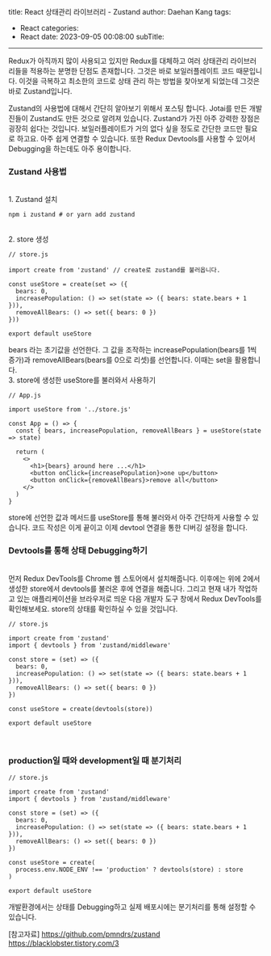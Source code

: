 title: React 상태관리 라이브러리 - Zustand
author: Daehan Kang
tags:
  - React
categories:
  - React
date: 2023-09-05 00:08:00
subTitle:
---
Redux가 아직까지 많이 사용되고 있지만 Redux를 대체하고 여러 상태관리 라이브러리들을 적용하는 분명한 단점도 존재합니다.
그것은 바로 보일러플레이트 코드 때문입니다. 이것을 극복하고 최소한의 코드로 상태 관리 하는 방법을 찾아보게 되었는데 그것은 바로 Zustand입니다.

Zustand의 사용법에 대해서 간단히 알아보기 위해서 포스팅 합니다.
Jotai를 만든 개발진들이 Zustand도 만든 것으로 알려져 있습니다.
Zustand가 가진 아주 강력한 장점은 굉장히 쉽다는 것입니다. 보일러플레이트가 거의 없다 싶을 정도로 간단한 코드만 필요로 하고요. 아주 쉽게 연결할 수 있습니다. 또한 Redux Devtools를 사용할 수 있어서 Debugging을 하는데도 아주 용이합니다.
<br>
### Zustand 사용법
<br>
1. Zustand 설치

```
npm i zustand # or yarn add zustand
```
<br>
2. store 생성

```
// store.js

import create from 'zustand' // create로 zustand를 불러옵니다.

const useStore = create(set => ({
  bears: 0,
  increasePopulation: () => set(state => ({ bears: state.bears + 1 })),
  removeAllBears: () => set({ bears: 0 })
}))

export default useStore
```
bears 라는 초기값을 선언한다.
그 값을 조작하는 increasePopulation(bears를 1씩 증가)과 removeAllBears(bears를 0으로 리셋)를 선언합니다. 이때는 set을 활용합니다.
<br>
3. store에 생성한 useStore를 불러와서 사용하기

```
// App.js

import useStore from '../store.js'

const App = () => {
  const { bears, increasePopulation, removeAllBears } = useStore(state => state)
  
  return (
    <>
      <h1>{bears} around here ...</h1>
      <button onClick={increasePopulation}>one up</button>
      <button onClick={removeAllBears}>remove all</button>
    </>
  )
}
```
store에 선언한 값과 메서드를 useStore를 통해 불러와서 아주 간단하게 사용할 수 있습니다. 코드 작성은 이게 끝이고 이제 devtool 연결을 통한 디버깅 설정을 합니다.
<br>
### Devtools를 통해 상태 Debugging하기
<br>
먼저 Redux DevTools를 Chrome 웹 스토어에서 설치해줍니다.
이후에는 위에 2에서 생성한 store에서 devtools를 불러온 후에 연결을 해줍니다. 그리고 현재 내가 작업하고 있는 애플리케이션을 브라우저로 띄운 다음 개발자 도구 창에서 Redux DevTools를 확인해보세요. store의 상태를 확인하실 수 있을 것입니다.

```
// store.js

import create from 'zustand'
import { devtools } from 'zustand/middleware'

const store = (set) => ({
  bears: 0,
  increasePopulation: () => set(state => ({ bears: state.bears + 1 })),
  removeAllBears: () => set({ bears: 0 })
})

const useStore = create(devtools(store))

export default useStore
```
<br>

### production일 때와 development일 때 분기처리

```
// store.js

import create from 'zustand'
import { devtools } from 'zustand/middleware'

const store = (set) => ({
  bears: 0,
  increasePopulation: () => set(state => ({ bears: state.bears + 1 })),
  removeAllBears: () => set({ bears: 0 })
})

const useStore = create(
  process.env.NODE_ENV !== 'production' ? devtools(store) : store
)

export default useStore
```

개발환경에서는 상태를 Debugging하고 실제 배포시에는 분기처리를 통해 설정할 수 있습니다.

[참고자료]
https://github.com/pmndrs/zustand
https://blacklobster.tistory.com/3
